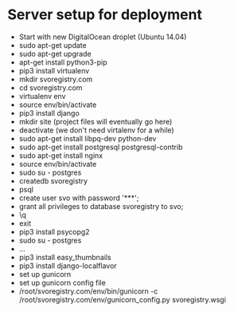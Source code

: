 Server setup for deployment
===========================

* Start with new DigitalOcean droplet (Ubuntu 14.04)
* sudo apt-get update
* sudo apt-get upgrade
* apt-get install python3-pip
* pip3 install virtualenv
* mkdir svoregistry.com
* cd svoregistry.com
* virtualenv env
* source env/bin/activate
* pip3 install django
* mkdir site (project files will eventually go here)
* deactivate (we don't need virtalenv for a while)
* sudo apt-get install libpq-dev python-dev
* sudo apt-get install postgresql postgresql-contrib
* sudo apt-get install nginx
* source env/bin/activate
* sudo su - postgres
* createdb svoregistry
* psql
* create user svo with password '***';
* grant all privileges to database svoregistry to svo;
* \q
* exit
* pip3 install psycopg2
* sudo su - postgres
* ...
* pip3 install easy_thumbnails
* pip3 install django-localflavor
* set up gunicorn
* set up gunicorn config file
* /root/svoregistry.com/env/bin/gunicorn -c /root/svoregistry.com/env/gunicorn_config.py svoregistry.wsgi